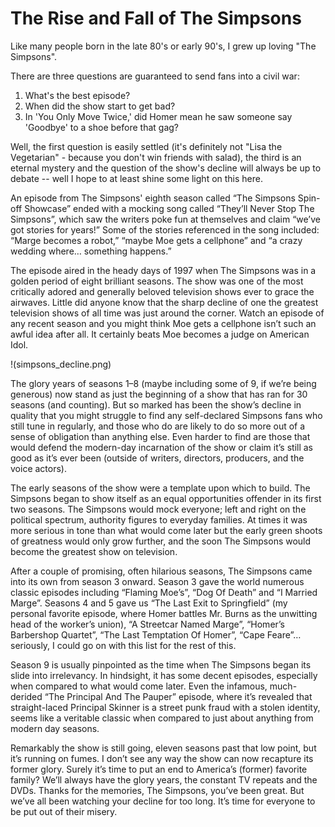 # The Rise and Fall of The Simpsons

Like many people born in the late 80's or early 90's, I grew up loving "The Simpsons". 

There are three questions are guaranteed to send fans into a civil war:
1. What's the best episode?
2. When did the show start to get bad?
3. In 'You Only Move Twice,' did Homer mean he saw someone say 'Goodbye' to a shoe before that gag?

Well, the first question is easily settled (it's definitely not "Lisa the Vegetarian" - because you don't win friends with salad), the third is an eternal mystery and the question of the show's decline will always be up to debate -- well I hope to at least shine some light on this here.

An episode from The Simpsons' eighth season called “The Simpsons Spin-off Showcase” ended with a mocking song called “They’ll Never Stop The Simpsons”, which saw the writers poke fun at themselves and claim “we’ve got stories for years!” Some of the stories referenced in the song included: “Marge becomes a robot,” “maybe Moe gets a cellphone” and “a crazy wedding where… something happens.”

The episode aired in the heady days of 1997 when The Simpsons was in a golden period of eight brilliant seasons. The show was one of the most critically adored and generally beloved television shows ever to grace the airwaves. Little did anyone know that the sharp decline of one the greatest television shows of all time was just around the corner. Watch an episode of any recent season and you might think Moe gets a cellphone isn’t such an awful idea after all. It certainly beats Moe becomes a judge on American Idol.

!(simpsons_decline.png)

The glory years of seasons 1–8 (maybe including some of 9, if we’re being generous) now stand as just the beginning of a show that has ran for 30 seasons (and counting). But so marked has been the show’s decline in quality that you might struggle to find any self-declared Simpsons fans who still tune in regularly, and those who do are likely to do so more out of a sense of obligation than anything else. Even harder to find are those that would defend the modern-day incarnation of the show or claim it’s still as good as it’s ever been (outside of writers, directors, producers, and the voice actors).

The early seasons of the show were a template upon which to build. The Simpsons began to show itself as an equal opportunities offender in its first two seasons. The Simpsons would mock everyone; left and right on the political spectrum, authority figures to everyday families. At times it was more serious in tone than what would come later but the early green shoots of greatness would only grow further, and the soon The Simpsons would become the greatest show on television.

After a couple of promising, often hilarious seasons, The Simpsons came into its own from season 3 onward. Season 3 gave the world numerous classic episodes including “Flaming Moe’s”, “Dog Of Death” and “I Married Marge”. Seasons 4 and 5 gave us “The Last Exit to Springfield” (my personal favorite episode, where Homer battles Mr. Burns as the unwitting head of the worker’s union), “A Streetcar Named Marge”, “Homer’s Barbershop Quartet”, “The Last Temptation Of Homer”, “Cape Feare”… seriously, I could go on with this list for the rest of this.

Season 9 is usually pinpointed as the time when The Simpsons began its slide into irrelevancy. In hindsight, it has some decent episodes, especially when compared to what would come later. Even the infamous, much-derided “The Principal And The Pauper” episode, where it’s revealed that straight-laced Principal Skinner is a street punk fraud with a stolen identity, seems like a veritable classic when compared to just about anything from modern day seasons.

Remarkably the show is still going, eleven seasons past that low point, but it’s running on fumes. I don’t see any way the show can now recapture its former glory. Surely it’s time to put an end to America’s (former) favorite family? We’ll always have the glory years, the constant TV repeats and the DVDs.
Thanks for the memories, The Simpsons, you’ve been great. But we’ve all been watching your decline for too long. It’s time for everyone to be put out of their misery.
